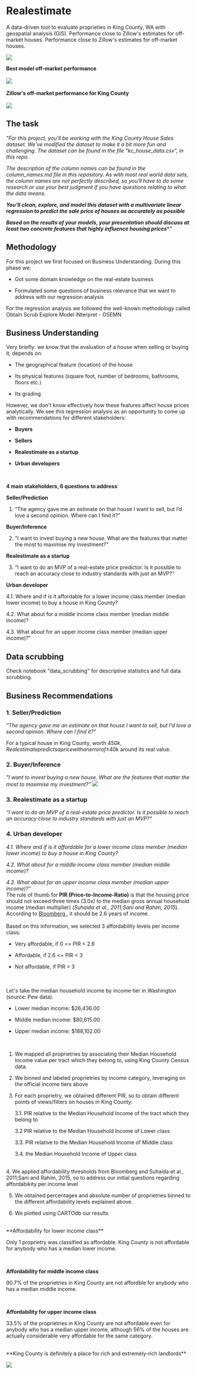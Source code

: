 # Realestimate
A data-driven tool   to evaluate proprieties in King County, WA with geospatial analysis (GIS).  Performance close to Zillow's estimates for off-market houses.
Performance close to Zillow's estimates for off-market houses.

![](/data/images/starplot-performance-comparison-bestmodel-vs-zillow.png)

**Best model off-market performance**
<br/>
<br/>
![](/data/images/king-county-houses-best-model-performance.png)
<br/>
<br/>
**Zillow's off-market performance for King County**
<br/>
<br/>
![](/data/images/zestimates-kingcounty-performance.png)

## The task
*"For this project, you'll be working with the King County House Sales dataset. We've modified the dataset to make it a bit more fun and challenging. The dataset can be found in the file "kc_house_data.csv", in this repo.*

*The description of the column names can be found in the column_names.md file in this repository. As with most real world data sets, the column names are not perfectly described, so you'll have to do some research or use your best judgment if you have questions relating to what the data means.*

***You'll clean, explore, and model this dataset with a multivariate linear regression to predict the sale price of houses as accurately as possible***

 
***Based on the results of your models, your presentation should discuss at least two concrete features that highly influence housing prices****."

## Methodology 
For this project we first focused on Business Understanding. During this phase we:

- Got some domain knowledge on the real-estate business

- Formulated some questions of business relevance that we want to address with our regression analysis

 

For the regression analysis we followed the well-known methodology called Obtain Scrub Explore Model iNterpret - OSEMN

## Business Understanding
Very briefly: we know that the evaluation of a house when selling or buying it, depends on:

- The geographical feature (location) of the house

- Its physical features (square foot, number of bedrooms, bathrooms, floors etc.)

- Its grading

 

However, we don't know effectively how these features affect house prices analytically. We see this regression analysis as an opportunity to come up with recommendations for different stakeholders:

- **Buyers**

- **Sellers**

- **Realestimate as a startup** 

- **Urban developers**

<br/>

**4 main stakeholders, 6 questions to address**:

 

**Seller/Prediction**

1. “The agency gave me an estimate on that house I want to sell, but I’d love a second opinion. Where can I find it?”


**Buyer/Inference**

2. "I want to invest buying a new house. What are the features that matter the most to maximise my investment?"


**Realestimate as a startup**

3. “I want to do an MVP of a real-estate price predictor. Is it possible to reach an accuracy close to industry standards with just an MVP?“


**Urban developer**

4.1. Where and if is it affordable for a lower income class member (median lower income) to buy a house in King County?

4.2. What about for a middle income class member (median middle income)?

4.3. What about for an upper income class member (median upper income)?”

## Data scrubbing
Check notebook "data_scrubbing" for descriptive statistics and full data scrubbing. 

## Business Recommendations

### 1. Seller/Prediction
*“The agency gave me an estimate on that house I want to sell, but I’d love a second opinion. Where can I find it?”* <br/>

For a typical house in King County, worth $450k, Realestimate predicts a price with an error of ±$40k around its real value.
### 2. Buyer/Inference
*"I want to invest buying a new house. What are the features that matter the most to maximise my investment?"*
![](/data/images/multilinear-feature_importance-barplot.png)

### 3. Realestimate as a startup
*“I want to do an MVP of a real-estate price predictor. Is it possible to reach an accuracy close to industry standards with just an MVP?“*


### 4. Urban developer

*4.1. Where and if is it affordable for a lower income class member (median lower income) to buy a house in King County?*

*4.2. What about for a middle income class member (median middle income)?*

*4.3. What about for an upper income class member (median upper income)?”*
<br/>
The rule of thumb for **PIR (Price-to-Income-Ratio)** is that the housing price should not exceed three times (3.0x) to the median gross annual household income (median multiplier) (*Suhaida et al., 2011;Sani and Rahim, 2015*).
<br/>
According to <a href="https://www.bloomberg.com/news/articles/2018-05-29/how-many-years-of-income-does-a-home-in-your-city-cost"> Bloomberg <a/>, it should be 2.6 years of income.
<br/>
<br/>
Based on this information, we selected 3 affordability levels per income class:

- Very affordable, if   0 <= PIR < 2.6

- Affordable, if  2.6 <= PIR < 3

- Not affordable, if PIR > 3 
<br/>
<br/>
Let's take the median household income by income tier in Washington (source: Pew data). 

- Lower median income: $26,436.00

- Middle median income: $80,615.00

- Upper median income: $188,102.00
<br/>
 

1. We mapped all proprietries by associating their Median Household Income value per tract which they belong to, using King County Census data.

2. We binned and labeled proprietries by income category, leveraging on the official income tiers above

3. For each proprietry, we obtained different PIR, so to obtain different points of views/filters on houses in King County:

   3.1. PIR relative to the Median Household Income of the tract which they belong to

   3.2 PIR relative to the Median Household Income of Lower class

   3.3. PIR relative to the Median Household Income of Middle class

   3.4.  the Median Household Income of Upper class

<br/>
4. We applied affordability thresholds from Bloomberg and Suhaida et al., 2011;Sani and Rahim, 2015, so to address our initial questions regarding affordabikity per income level

5. We obtained percentages and absolute number of proprietries binned to the different affordability levels explained above.

6. We plotted using CARTOdb our results

<br/>
**Affordability for lower income class**

Only 1 proprietry was classified as affordable. King County is not affordable for anybody who has a median lower income.

<br/> 

**Affordability for middle income class**

90.7% of the proprietries in King County are not affordble for anybody who has a median middle income.

<br/>

**Affordability for upper income class**

33.5% of the proprietries in King County are not affordable even for anybody who has a median upper income, although 56% of the houses are actually considerable very affordable for the same category.

 
<br/>
**King County is definitely a place for rich and extremely-rich landlords**

![](/data/images/Screenshot-2020-06-30-at-19.32.02.png)
